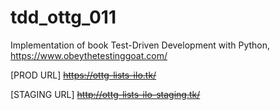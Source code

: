 # tdd_ottg_011

Implementation of book Test-Driven Development with Python, 
https://www.obeythetestinggoat.com/


[PROD URL]
~~https://ottg-lists-ilo.tk/~~

[STAGING URL]
~~http://ottg-lists-ilo-staging.tk/~~
